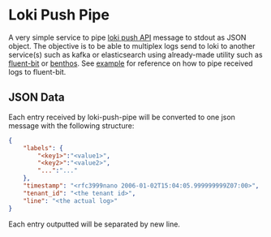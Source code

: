 # Loki Push Pipe

A very simple service to pipe [loki push API](https://grafana.com/docs/loki/latest/api/#push-log-entries-to-loki) message to stdout as JSON object. The objective is to be able to multiplex logs send to loki to another service(s) such as kafka or elasticsearch using already-made utility such as [fluent-bit](https://fluentbit.io/) or [benthos](https://www.benthos.dev/). See [example](./example/docker-compose.yml#L13-L47) for reference on how to pipe received logs to fluent-bit.

## JSON Data

Each entry received by loki-push-pipe will be converted to one json message with the following structure:

```json
{
    "labels": {
        "<key1>":"<value1>",
        "<key2>":"<value2>",
        "...":"..."
    },
    "timestamp": "<rfc3999nano 2006-01-02T15:04:05.999999999Z07:00>",
    "tenant_id": "<the tenant id>",
    "line": "<the actual log>"
}
```

Each entry outputted will be separated by new line.

